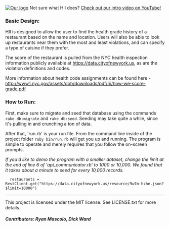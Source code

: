[![Our logo](https://github.com/rjmascolo/module-one-final-project-guidelines-web-100817/blob/master/Images/Logo.png)](https://www.youtube.com/watch?v=3XcI1QN2a9c&t)
Not sure what HII does?  [Check out our intro video on YouTube!](https://www.youtube.com/watch?v=3XcI1QN2a9c&t)


### Basic Design: ###
HII is designed to allow the user to find the health grade history
of a restaurant based on the name and location. Users will also be able to look up
restaurants near them with the most and least violations, and can specify a type
of cuisine if they prefer.

The score of the restaurant is pulled from the NYC health inspection information publicly available at https://data.cityofnewyork.us, as are the violation definitions and codes.

More information about health code assignments can be found here - http://www1.nyc.gov/assets/doh/downloads/pdf/rii/how-we-score-grade.pdf

### How to Run: ###  
First, make sure to migrate and seed that database using the commands ```rake db:migrate``` and ```rake db:seed```.  Seeding may take quite a while, since it's pulling in and crunching a ton of data.

After that, 'run.rb' is your run file. From the command line inside of the project folder ```ruby bin/run.rb``` will get you up and running.  The program is simple to operate and merely requires that you follow the on-screen prompts.

*If you'd like to demo the program with a smaller dataset, change the limit at the end of  line 6 of 'api_communicator.rb' to 1000 or 10,000.  We found that it takes about a minute to seed for every 10,000 records.*

```  restaurants = RestClient.get("https://data.cityofnewyork.us/resource/9w7m-hzhe.json?$limit=10000")```

---

This project is licensed under the MIT license. See LICENSE.txt for more details.

##### Contributors: Ryan Mascolo, Dick Ward ######
